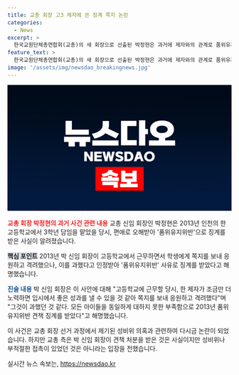 ```yaml
---
title: 교총 회장 고3 제자에 쓴 징계 쪽지 논란
categories:
  - News
excerpt: >
  한국교원단체총연합회(교총)의 새 회장으로 선출된 박정현은 과거에 제자와의 관계로 품위유지위반 징계를 받은 적이 있는 것으로 알려졌다. 교총 선거과정에서는 성비위 의혹도 제기되었지만, 박 회장은 특정 학생에게 보낸 쪽지가 편애라는 민원으로 징계를 받은 것이라고 주장했다. 교총은 박 회장이 견책 처분을 받았지만 성비위나 부적절한 접촉은 없었다고 주장하며 박 회장이 사퇴할 사안은 아니라고 밝혔다. 박 회장은 자신의 행동을 과거 품위유지위반으로 인정하고 해명했다. 이에도 불구하고 학생들의 주장으로 논란이 계속되고 있다.
feature_text: >
  한국교원단체총연합회(교총)의 새 회장으로 선출된 박정현은 과거에 제자와의 관계로 품위유지위반 징계를 받은 적이 있는 것으로 알려졌다. 교총 선거과정에서는 성비위 의혹도 제기되었지만, 박 회장은 특정 학생에게 보낸 쪽지가 편애라는 민원으로 징계를 받은 것이라고 주장했다. 교총은 박 회장이 견책 처분을 받았지만 성비위나 부적절한 접촉은 없었다고 주장하며 박 회장이 사퇴할 사안은 아니라고 밝혔다. 박 회장은 자신의 행동을 과거 품위유지위반으로 인정하고 해명했다. 이에도 불구하고 학생들의 주장으로 논란이 계속되고 있다.
image: '/assets/img/newsdao_breakingnews.jpg'
---
```


<p><img src="/assets/img/newsdao_breakingnews.jpg" alt="firstkoreanews 속보" /></p>

<p><b><span style="color: #ee2323;">교총 회장 박정현의 과거 사건 관련 내용</span></b>
교총 신임 회장인 박정현은 2013년 인천의 한 고등학교에서 3학년 담임을 맡았을 당시, 편애로 오해받아 '품위유지위반'으로 징계를 받은 사실이 알려졌습니다.</p>

<p><b><span style="background-color: #21538527;">핵심 포인트</span></b>
2013년 박 신임 회장이 고등학교에서 근무하면서 학생에게 쪽지를 보내 응원하고 격려했으나, 이를 과했다고 인정받아 '품위유지위반' 사유로 징계를 받았다고 해명했습니다.</p>

<p><b><span style="color: #1a5490;">진술 내용</span></b>
박 신임 회장은 이 사안에 대해 "고등학교에 근무할 당시, 한 제자가 조금만 더 노력하면 입시에서 좋은 성과를 낼 수 있을 것 같아 쪽지를 보내 응원하고 격려했다"며 "그것이 과했던 것 같다. 모든 아이들을 동일하게 대하지 못한 부족함으로 2013년 품위유지위반 견책 징계를 받았다"고 해명했습니다.</p>

<p>이 사건은 교총 회장 선거 과정에서 제기된 성비위 의혹과 관련하여 다시금 논란이 되었습니다. 하지만 교총 측은 박 신임 회장이 견책 처분을 받은 것은 사실이지만 성비위나 부적절한 접촉이 있었던 것은 아니라는 입장을 전했습니다.</p>
실시간 뉴스 속보는, <a href="https://newsdao.kr" rel="dofollow">https://newsdao.kr</a>


